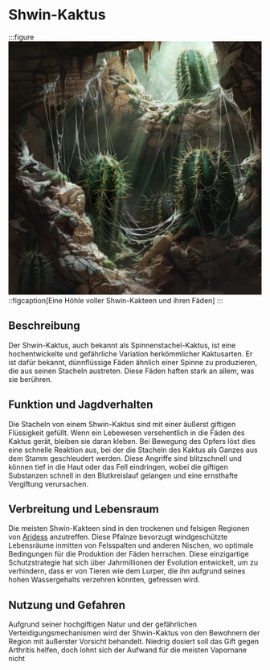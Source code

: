 # Shwin-Kaktus

:::figure
![Eine Höhle voller Shwin-Kakteen und ihren Fäden](./images/Shwin-Kaktus_Spinnenstachel-Kaktus.png)
::figcaption[Eine Höhle voller Shwin-Kakteen und ihren Fäden]
:::

## Beschreibung
Der Shwin-Kaktus, auch bekannt als Spinnenstachel-Kaktus, ist eine hochentwickelte und gefährliche Variation herkömmlicher Kaktusarten. Er ist dafür bekannt, dünnflüssige Fäden ähnlich einer Spinne zu produzieren, die aus seinen Stacheln austreten. Diese Fäden haften stark an allem, was sie berühren.

## Funktion und Jagdverhalten
Die Stacheln von einem Shwin-Kaktus sind mit einer äußerst giftigen Flüssigkeit gefüllt. Wenn ein Lebewesen versehentlich in die Fäden des Kaktus gerät, bleiben sie daran kleben. Bei Bewegung des Opfers löst dies eine schnelle Reaktion aus, bei der die Stacheln des Kaktus als Ganzes aus dem Stamm geschleudert werden. Diese Angriffe sind blitzschnell und können tief in die Haut oder das Fell eindringen, wobei die giftigen Substanzen schnell in den Blutkreislauf gelangen und eine ernsthafte Vergiftung verursachen.

## Verbreitung und Lebensraum
Die meisten Shwin-Kakteen sind in den trockenen und felsigen Regionen von [Aridess](/content/Himmelskoerper_/Aridess/index.md) anzutreffen.
Diese Pfalnze bevorzugt windgeschützte Lebensräume inmitten von Felsspalten und anderen Nischen, wo optimale Bedingungen für die Produktion der Fäden herrschen. Diese einzigartige Schutzstrategie hat sich über Jahrmillionen der Evolution entwickelt, um zu verhindern, dass er von Tieren wie dem Lurper, die ihn aufgrund seines hohen Wassergehalts verzehren könnten, gefressen wird.

## Nutzung und Gefahren
Aufgrund seiner hochgiftigen Natur und der gefährlichen Verteidigungsmechanismen wird der Shwin-Kaktus von den Bewohnern der Region mit äußerster Vorsicht behandelt. Niedrig dosiert soll das Gift gegen Arthritis helfen, doch lohnt sich der Aufwand für die meisten Vapornane nicht

